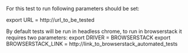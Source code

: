 For this test to run following parameters should be set:

export URL = http://url_to_be_tested 

By default tests will be run in headless chrome, to run in browserstack it requires two parameters:
export DRIVER = BROWSERSTACK
export BROWSERSTACK_LINK = http://link_to_browserstack_automated_tests
